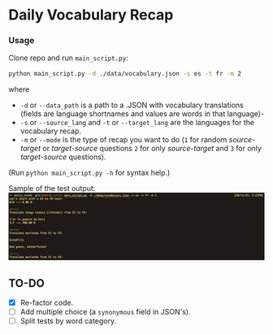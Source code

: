 [//]: # (Image References)

[image1]: ./.github/images/demo_screenshot.png "Demo"
# Daily Vocabulary Recap

### Usage

Clone repo and run `main_script.py`:
```bash
python main_script.py -d ./data/vocabulary.json -s es -t fr -m 2
```

where
- `-d` or `--data_path` is a path to a .JSON with vocabulary translations (fields are language shortnames and values are words in that language)-
- `-s` or `--source_lang` and `-t` or `--target_lang` are the languages for the vocabulary recap.
- `-m` or `--mode` is the type of recap you want to do (`1` for random _source-target_ or _target-source_ questions  `2` for only _source-target_ and `3` for only _target-source_ questions).

(Run `python main_script.py -h` for syntax help.)

Sample of the test output:
![Demo][image1]

## TO-DO
- [X] Re-factor code.
- [ ] Add multiple choice (a `synonymous` field in JSON's).
- [ ] Split tests by word category.

